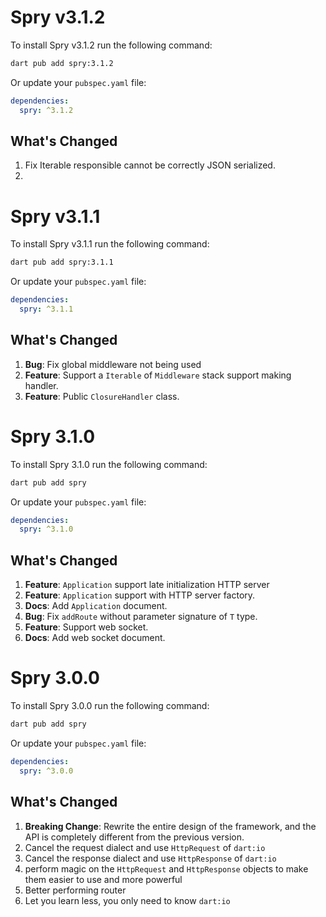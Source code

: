 # Spry v3.1.2

To install Spry v3.1.2 run the following command:

```bash
dart pub add spry:3.1.2
```

Or update your `pubspec.yaml` file:

```yaml
dependencies:
  spry: ^3.1.2
```

## What's Changed

1. Fix Iterable responsible cannot be correctly JSON serialized.
2. 

# Spry v3.1.1

To install Spry v3.1.1 run the following command:

```bash
dart pub add spry:3.1.1
```

Or update your `pubspec.yaml` file:

```yaml
dependencies:
  spry: ^3.1.1
```

## What's Changed

1. **Bug**: Fix global middleware not being used
2. **Feature**: Support a `Iterable` of `Middleware` stack support making handler.
3. **Feature**: Public `ClosureHandler` class.

# Spry 3.1.0

To install Spry 3.1.0 run the following command:

```bash
dart pub add spry
```

Or update your `pubspec.yaml` file:

```yaml
dependencies:
  spry: ^3.1.0
```

## What's Changed

1. **Feature**: `Application` support late initialization HTTP server
2. **Feature**: `Application` support with HTTP server factory.
3. **Docs**: Add `Application` document.
4. **Bug**: Fix `addRoute` without parameter signature of `T` type.
5. **Feature**: Support web socket.
6. **Docs**: Add web socket document.

# Spry 3.0.0

To install Spry 3.0.0 run the following command:

```bash
dart pub add spry
```

Or update your `pubspec.yaml` file:

```yaml
dependencies:
  spry: ^3.0.0
```

## What's Changed

1. **Breaking Change**: Rewrite the entire design of the framework, and the API is completely different from the previous version.
2. Cancel the request dialect and use `HttpRequest` of `dart:io`
3. Cancel the response dialect and use `HttpResponse` of `dart:io`
4. perform magic on the `HttpRequest` and `HttpResponse` objects to make them easier to use and more powerful
5. Better performing router
6. Let you learn less, you only need to know `dart:io`
